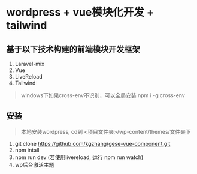 # wordpress + vue模块化开发 + tailwind

## 基于以下技术构建的前端模块开发框架

1. Laravel-mix
2. Vue
3. LiveReload
4. Tailwind

> windows下如果cross-env不识别，可以全局安装 npm i -g cross-env

## 安装

> 本地安装wordpress, cd到 <项目文件夹>/wp-content/themes/文件夹下

1. git clone https://github.com/kgzhang/gese-vue-component.git
2. npm intall
3. npm run dev (若使用livereload, 运行 npm run watch)
4. wp后台激活主题